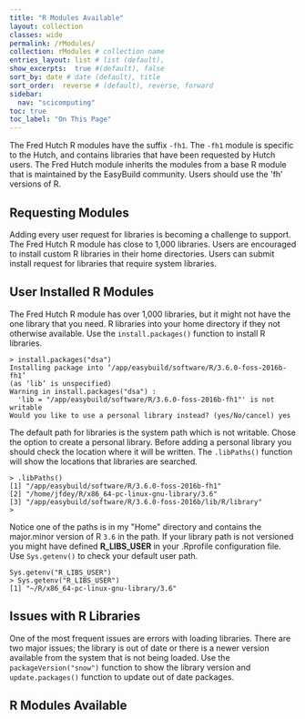 ```yaml
---
title: "R Modules Available"
layout: collection
classes: wide
permalink: /rModules/
collection: rModules # collection name
entries_layout: list # list (default),
show_excerpts:  true #(default), false
sort_by: date # date (default), title
sort_order:  reverse # (default), reverse, forward
sidebar:
  nav: "scicomputing"
toc: true
toc_label: "On This Page"
---
```


The Fred Hutch R modules have the suffix `-fh1`. The `-fh1` module is specific
 to the Hutch, and contains libraries that have been requested by Hutch users.
 The Fred Hutch module inherits the modules from a base R module that
 is maintained by the EasyBuild community.  Users should use the 'fh' versions of R.

## Requesting Modules
Adding every user request for libraries is becoming a challenge to support.
 The Fred Hutch R module has close to 1,000 libraries. Users are encouraged
 to install custom R libraries in their home directories. Users can submit install
 request for libraries that require system libraries.

## User Installed R Modules
The Fred Hutch R module has over 1,000 libraries, but it might not have the one
library that you need. R libraries into your home directory if they not otherwise
available.  Use the `install.packages()` function to install R libraries.

```
> install.packages("dsa")
Installing package into ‘/app/easybuild/software/R/3.6.0-foss-2016b-fh1’
(as ‘lib’ is unspecified)
Warning in install.packages("dsa") :
  'lib = "/app/easybuild/software/R/3.6.0-foss-2016b-fh1"' is not writable
Would you like to use a personal library instead? (yes/No/cancel) yes
```

The default path for libraries is the system path which is not writable. Chose the
option to create a personal library. Before adding a personal library you should
check the location where it will be written.  The `.libPaths()` function will show
the locations that libraries are searched.

```
> .libPaths()
[1] "/app/easybuild/software/R/3.6.0-foss-2016b-fh1"
[2] "/home/jfdey/R/x86_64-pc-linux-gnu-library/3.6"
[3] "/app/easybuild/software/R/3.6.0-foss-2016b/lib/R/library"
>
```

Notice one of the paths is in my "Home" directory and contains the major.minor
 version of R `3.6` in the path. If your library path is not versioned you might have
defined **R_LIBS_USER** in your .Rprofile configuration file.  Use `Sys.getenv()`
 to check your default user path.

```
Sys.getenv("R_LIBS_USER")
> Sys.getenv("R_LIBS_USER")
[1] "~/R/x86_64-pc-linux-gnu-library/3.6"
```

## Issues with R Libraries
One of the most frequent issues are errors with loading libraries.  There are
two major issues; the library is out of date or there is a newer version available
from the system that is not being loaded. Use the `packageVersion("snow")`
function to show the library version and `update.packages()` function to update
out of date packages.

## R Modules Available
